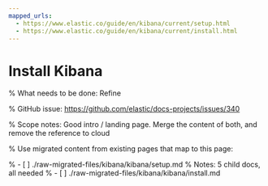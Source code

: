 ```yaml
---
mapped_urls:
  - https://www.elastic.co/guide/en/kibana/current/setup.html
  - https://www.elastic.co/guide/en/kibana/current/install.html
---
```


# Install Kibana

% What needs to be done: Refine

% GitHub issue: https://github.com/elastic/docs-projects/issues/340

% Scope notes: Good intro / landing page. Merge the content of both, and remove the reference to cloud

% Use migrated content from existing pages that map to this page:

% - [ ] ./raw-migrated-files/kibana/kibana/setup.md
%      Notes: 5 child docs, all needed
% - [ ] ./raw-migrated-files/kibana/kibana/install.md